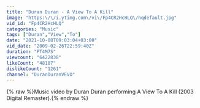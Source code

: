 ```yaml
---
title: "Duran Duran - A View To A Kill"
image: "https:\/\/i.ytimg.com\/vi\/Fp4CR2HcHLQ\/hqdefault.jpg"
vid_id: "Fp4CR2HcHLQ"
categories: "Music"
tags: ["Duran","View","To"]
date: "2021-10-08T09:03:04+03:00"
vid_date: "2009-02-26T22:59:40Z"
duration: "PT4M7S"
viewcount: "6422838"
likeCount: "48187"
dislikeCount: "1261"
channel: "DuranDuranVEVO"
---
```

{% raw %}Music video by Duran Duran performing A View To A Kill (2003 Digital Remaster).{% endraw %}
